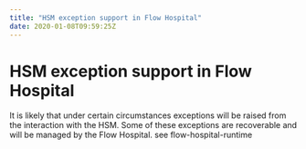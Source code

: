 ```yaml
---
title: "HSM exception support in Flow Hospital"
date: 2020-01-08T09:59:25Z
---
```



# HSM exception support in Flow Hospital
It is likely that under certain circumstances exceptions will be raised from the interaction with the HSM.
            Some of these exceptions are recoverable and will be managed by the Flow Hospital.  see flow-hospital-runtime


